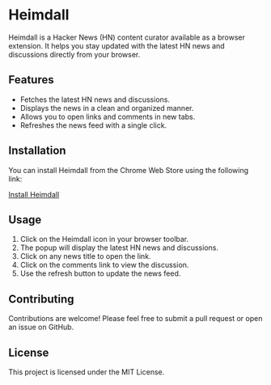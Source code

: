 # Heimdall

Heimdall is a Hacker News (HN) content curator available as a browser extension. It helps you stay updated with the latest HN news and discussions directly from your browser.

## Features

- Fetches the latest HN news and discussions.
- Displays the news in a clean and organized manner.
- Allows you to open links and comments in new tabs.
- Refreshes the news feed with a single click.

## Installation

You can install Heimdall from the Chrome Web Store using the following link:

[Install Heimdall](https://chromewebstore.google.com/detail/kicalmkcgkhjgpijjclbnpodjppniank?utm_source=item-share-cb)

## Usage

1. Click on the Heimdall icon in your browser toolbar.
2. The popup will display the latest HN news and discussions.
3. Click on any news title to open the link.
4. Click on the comments link to view the discussion.
5. Use the refresh button to update the news feed.

## Contributing

Contributions are welcome! Please feel free to submit a pull request or open an issue on GitHub.

## License

This project is licensed under the MIT License.
